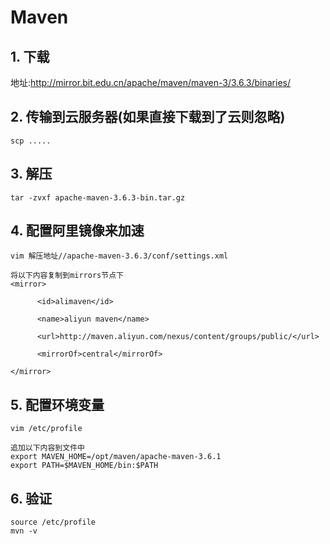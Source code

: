 # Maven

## 1. 下载
地址:http://mirror.bit.edu.cn/apache/maven/maven-3/3.6.3/binaries/
## 2. 传输到云服务器(如果直接下载到了云则忽略)
```
scp .....
```
## 3. 解压
```
tar -zvxf apache-maven-3.6.3-bin.tar.gz
```
## 4. 配置阿里镜像来加速
```
vim 解压地址//apache-maven-3.6.3/conf/settings.xml
```
```
将以下内容复制到mirrors节点下
<mirror>

      <id>alimaven</id>

      <name>aliyun maven</name>

      <url>http://maven.aliyun.com/nexus/content/groups/public/</url>

      <mirrorOf>central</mirrorOf>       

</mirror>
```
## 5. 配置环境变量
```
vim /etc/profile
```

```
追加以下内容到文件中
export MAVEN_HOME=/opt/maven/apache-maven-3.6.1
export PATH=$MAVEN_HOME/bin:$PATH
```
## 6. 验证
```
source /etc/profile
mvn -v
```